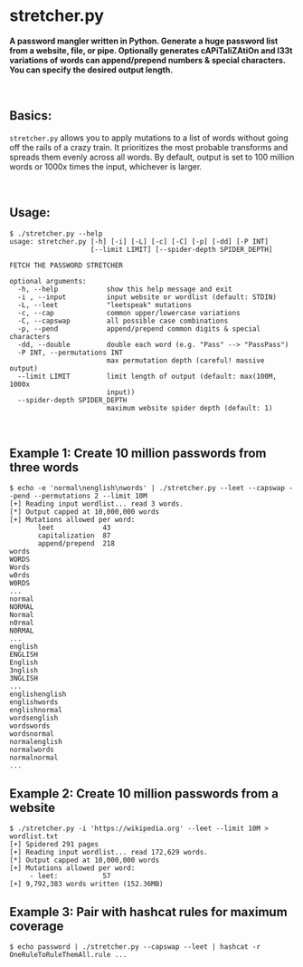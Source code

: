 # stretcher.py

**A password mangler written in Python.  Generate a huge password list from a website, file, or pipe.  Optionally generates cAPiTaliZAtiOn and l33t variations of words can append/prepend numbers & special characters.  You can specify the desired output length.**

<br>

## Basics:
`stretcher.py` allows you to apply mutations to a list of words without going off the rails of a crazy train.  It prioritizes the most probable transforms and spreads them evenly across all words.  By default, output is set to 100 million words or 1000x times the input, whichever is larger.

<br>

## Usage:
~~~
$ ./stretcher.py --help
usage: stretcher.py [-h] [-i] [-L] [-c] [-C] [-p] [-dd] [-P INT]
                    [--limit LIMIT] [--spider-depth SPIDER_DEPTH]

FETCH THE PASSWORD STRETCHER

optional arguments:
  -h, --help            show this help message and exit
  -i , --input          input website or wordlist (default: STDIN)
  -L, --leet            "leetspeak" mutations
  -c, --cap             common upper/lowercase variations
  -C, --capswap         all possible case combinations
  -p, --pend            append/prepend common digits & special characters
  -dd, --double         double each word (e.g. "Pass" --> "PassPass")
  -P INT, --permutations INT
                        max permutation depth (careful! massive output)
  --limit LIMIT         limit length of output (default: max(100M, 1000x
                        input))
  --spider-depth SPIDER_DEPTH
                        maximum website spider depth (default: 1)
~~~

<br>

## Example 1: Create 10 million passwords from three words
~~~
$ echo -e 'normal\nenglish\nwords' | ./stretcher.py --leet --capswap --pend --permutations 2 --limit 10M
[+] Reading input wordlist... read 3 words.
[*] Output capped at 10,000,000 words
[+] Mutations allowed per word:
       leet            43
       capitalization  87
       append/prepend  218
words
WORDS
Words
w0rds
W0RDS
...
normal
NORMAL
Normal
n0rmal
N0RMAL
...
english
ENGLISH
English
3nglish
3NGLISH
...
englishenglish
englishwords
englishnormal
wordsenglish
wordswords
wordsnormal
normalenglish
normalwords
normalnormal
...
~~~

## Example 2: Create 10 million passwords from a website
~~~
$ ./stretcher.py -i 'https://wikipedia.org' --leet --limit 10M > wordlist.txt
[+] Spidered 291 pages
[+] Reading input wordlist... read 172,629 words.
[*] Output capped at 10,000,000 words
[+] Mutations allowed per word:
     - leet:           57
[+] 9,792,383 words written (152.36MB)
~~~

## Example 3: Pair with hashcat rules for maximum coverage
~~~
$ echo password | ./stretcher.py --capswap --leet | hashcat -r OneRuleToRuleThemAll.rule ...
~~~

<br>